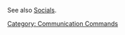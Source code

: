 See also [Socials](:Category:_Socials "wikilink").

[Category: Communication
Commands](Category:_Communication_Commands "wikilink")
